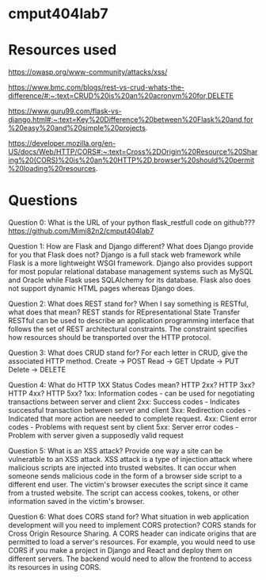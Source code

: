 # cmput404lab7
# Resources used
https://owasp.org/www-community/attacks/xss/  

https://www.bmc.com/blogs/rest-vs-crud-whats-the-difference/#:~:text=CRUD%20is%20an%20acronym%20for,DELETE  

https://www.guru99.com/flask-vs-django.html#:~:text=Key%20Difference%20between%20Flask%20and,for%20easy%20and%20simple%20projects.  

https://developer.mozilla.org/en-US/docs/Web/HTTP/CORS#:~:text=Cross%2DOrigin%20Resource%20Sharing%20(CORS)%20is%20an%20HTTP%2D,browser%20should%20permit%20loading%20resources.


# Questions
Question 0: What is the URL of your python flask_restfull code on github???
https://github.com/Mimi82n2/cmput404lab7

Question 1: How are Flask and Django different? What does Django provide for you that Flask does not?
Django is a full stack web framework while Flask is a more lightweight WSGI framework. Django also provides support for most popular relational database management systems such as MySQL and Oracle while Flask uses SQLAlchemy for its database. Flask also does not support dynamic HTML pages whereas Django does. 

Question 2: What does REST stand for? When I say something is RESTful, what does that mean?
REST stands for REpresentational State Transfer 
RESTful can be used to describe an application programming interface that follows the set of REST architectural constraints. The constraint specifies how resources should be transported over the HTTP protocol.

Question 3: What does CRUD stand for? For each letter in CRUD, give the associated HTTP method.
Create -> POST
Read -> GET
Update -> PUT
Delete -> DELETE

Question 4: What do HTTP 1XX Status Codes mean? HTTP 2xx? HTTP 3xx? HTTP 4xx? HTTP 5xx?
1xx: Information codes - can be used for negotiating transactions between server and client
2xx: Success codes - Indicates successful transaction between server and client
3xx: Redirection codes - Indicated that more action are needed to complete request.
4xx: Client error codes - Problems with request sent by client
5xx: Server error codes - Problem with server given a supposedly valid request

Question 5: What is an XSS attack? Provide one way a site can be vulneratble to an XSS attack.
XSS attack is a type of injection attack where malicious scripts are injected into trusted websites. It can occur when someone sends malicious code in the form of a browser side script to a different end user. The victim's browser executes the script since it came from a trusted website. The script can access cookes, tokens, or other information saved in the victim's browser.

Question 6: What does CORS stand for? What situation in web application development will you need to implement CORS protection?
CORS stands for Cross Origin Resource Sharing.
A CORS header can indicate origins that are permitted to load a server's resources. 
For example, you would need to use CORS if you make a project in Django and React and deploy them on different servers. The backend would need to allow the frontend to access its resources in using CORS. 